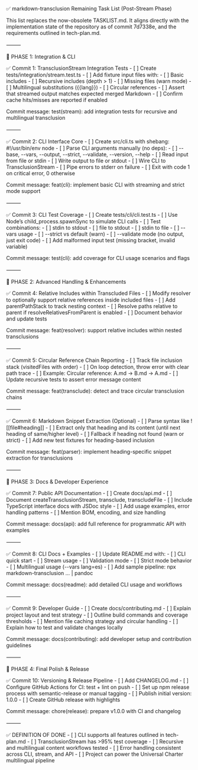✅ markdown-transclusion Remaining Task List (Post-Stream Phase)

This list replaces the now-obsolete TASKLIST.md. It aligns directly with the implementation state of the repository as of commit 7d7338e, and the requirements outlined in tech-plan.md.

⸻

📂 PHASE 1: Integration & CLI

✅ Commit 1: TransclusionStream Integration Tests
	- [ ]	Create tests/integration/stream.test.ts
	- [ ]	Add fixture input files with:
	- [ ]	Basic includes
	- [ ]	Recursive includes (depth > 1)
	- [ ]	Missing files (warn mode)
	- [ ]	Multilingual substitutions ({{lang}})
	- [ ]	Circular references
	- [ ]	Assert that streamed output matches expected merged Markdown
	- [ ]	Confirm cache hits/misses are reported if enabled

Commit message: test(stream): add integration tests for recursive and multilingual transclusion

⸻

✅ Commit 2: CLI Interface Core
	- [ ]	Create src/cli.ts with shebang: #!/usr/bin/env node
	- [ ]	Parse CLI arguments manually (no deps):
	- [ ]	--base, --vars, --output, --strict, --validate, --version, --help
	- [ ]	Read input from file or stdin
	- [ ]	Write output to file or stdout
	- [ ]	Wire CLI to TransclusionStream
	- [ ]	Pipe errors to stderr on failure
	- [ ]	Exit with code 1 on critical error, 0 otherwise

Commit message: feat(cli): implement basic CLI with streaming and strict mode support

⸻

✅ Commit 3: CLI Test Coverage
	- [ ]	Create tests/cli/cli.test.ts
	- [ ]	Use Node’s child_process.spawnSync to simulate CLI calls
	- [ ]	Test combinations:
	- [ ]	stdin to stdout
	- [ ]	file to stdout
	- [ ]	stdin to file
	- [ ]	--vars usage
	- [ ]	--strict vs default (warn)
	- [ ]	--validate mode (no output, just exit code)
	- [ ]	Add malformed input test (missing bracket, invalid variable)

Commit message: test(cli): add coverage for CLI usage scenarios and flags

⸻

📂 PHASE 2: Advanced Handling & Enhancements

✅ Commit 4: Relative Includes within Transcluded Files
	- [ ]	Modify resolver to optionally support relative references inside included files
	- [ ]	Add parentPathStack to track nesting context
	- [ ]	Resolve paths relative to parent if resolveRelativesFromParent is enabled
	- [ ]	Document behavior and update tests

Commit message: feat(resolver): support relative includes within nested transclusions

⸻

✅ Commit 5: Circular Reference Chain Reporting
	- [ ]	Track file inclusion stack (visitedFiles with order)
	- [ ]	On loop detection, throw error with clear path trace
	- [ ]	Example: Circular reference: A.md → B.md → A.md
	- [ ]	Update recursive tests to assert error message content

Commit message: feat(transclude): detect and trace circular transclusion chains

⸻

✅ Commit 6: Markdown Snippet Extraction (Optional)
	- [ ]	Parse syntax like ![[file#heading]]
	- [ ]	Extract only that heading and its content (until next heading of same/higher level)
	- [ ]	Fallback if heading not found (warn or strict)
	- [ ]	Add new test fixtures for heading-based inclusion

Commit message: feat(parser): implement heading-specific snippet extraction for transclusions

⸻

📂 PHASE 3: Docs & Developer Experience

✅ Commit 7: Public API Documentation
	- [ ]	Create docs/api.md
	- [ ]	Document createTransclusionStream, transclude, transcludeFile
	- [ ]	Include TypeScript interface docs with JSDoc style
	- [ ]	Add usage examples, error handling patterns
	- [ ]	Mention BOM, encoding, and size handling

Commit message: docs(api): add full reference for programmatic API with examples

⸻

✅ Commit 8: CLI Docs + Examples
	- [ ]	Update README.md with:
	- [ ]	CLI quick start
	- [ ]	Stream usage
	- [ ]	Validation mode
	- [ ]	Strict mode behavior
	- [ ]	Multilingual usage (--vars lang=es)
	- [ ]	Add sample pipeline: npx markdown-transclusion ... | pandoc

Commit message: docs(readme): add detailed CLI usage and workflows

⸻

✅ Commit 9: Developer Guide
	- [ ]	Create docs/contributing.md
	- [ ]	Explain project layout and test strategy
	- [ ]	Outline build commands and coverage thresholds
	- [ ]	Mention file caching strategy and circular handling
	- [ ]	Explain how to test and validate changes locally

Commit message: docs(contributing): add developer setup and contribution guidelines

⸻

📂 PHASE 4: Final Polish & Release

✅ Commit 10: Versioning & Release Pipeline
	- [ ]	Add CHANGELOG.md
	- [ ]	Configure GitHub Actions for CI: test + lint on push
	- [ ]	Set up npm release process with semantic-release or manual tagging
	- [ ]	Publish initial version: 1.0.0
	- [ ]	Create GitHub release with highlights

Commit message: chore(release): prepare v1.0.0 with CI and changelog

⸻

✅ DEFINITION OF DONE
	- [ ]	CLI supports all features outlined in tech-plan.md
	- [ ]	TransclusionStream has >95% test coverage
	- [ ]	Recursive and multilingual content workflows tested
	- [ ]	Error handling consistent across CLI, stream, and API
	- [ ]	Project can power the Universal Charter multilingual pipeline